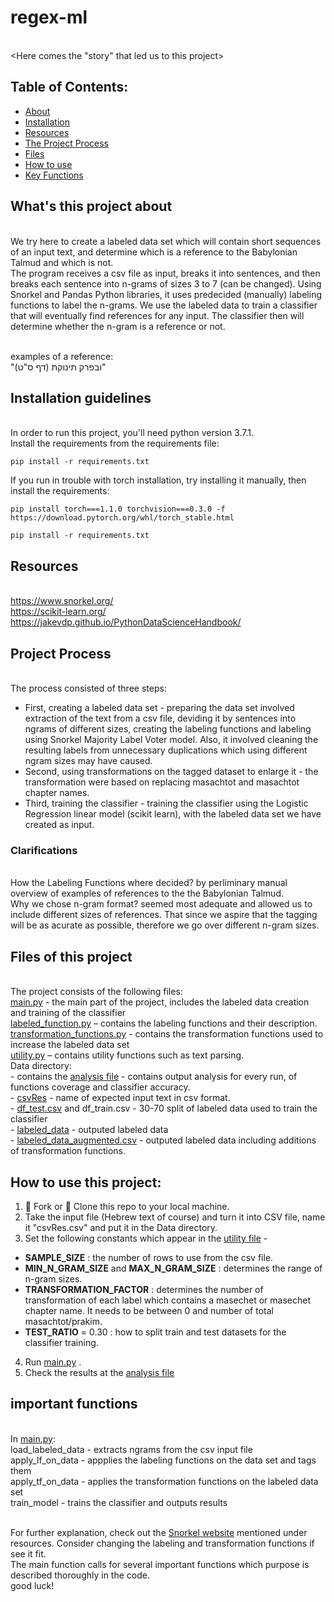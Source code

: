 # regex-ml
<br><Here comes the "story" that led us to this project>
<br>
## Table of Contents:
- [About](#about)
- [Installation](#installation)
- [Resources](#resources)
- [The Project Process](#process)
- [Files](#files)
- [How to use](#howto)
- [Key Functions](#functions)

<a name="about"/>

## What's this project about

<br>We try here to create a labeled data set which will contain short sequences of an input text, and determine which is a reference to the Babylonian Talmud and which is not.
<br>The program receives a csv file as input, breaks it into sentences, and then breaks each sentence into n-grams of sizes 3 to 7 (can be changed). Using Snorkel and Pandas Python libraries, it uses predecided (manually) labeling functions to label the n-grams. 
We use the labeled data to train a classifier that will eventually find references for any input. The classifier then will determine whether the n-gram is a reference or not.

<br>examples of a reference: 
<br>"ובפרק תינוקת (דף ס"ט)"

<a name="installation"/>

## Installation guidelines

<br>In order to run this project, you'll need python version 3.7.1.
<br>Install the requirements from the requirements file:
```
pip install -r requirements.txt
```
If you run in trouble with torch installation, try installing it manually, then install the requirements:
```
pip install torch===1.1.0 torchvision===0.3.0 -f https://download.pytorch.org/whl/torch_stable.html

pip install -r requirements.txt
```

<a name="resources"/>

## Resources
<br> https://www.snorkel.org/
<br> https://scikit-learn.org/
<br> https://jakevdp.github.io/PythonDataScienceHandbook/

<a name="process"/>

## Project Process
<br>The process consisted of three steps:
- First, creating a labeled data set - preparing the data set involved extraction of the text from a csv file, deviding it by sentences into ngrams of different sizes, creating the labeling functions and labeling using Snorkel Majority Label Voter model. Also, it involved cleaning the resulting labels from unnecessary duplications which using different ngram sizes may have caused. 
- Second, using transformations on the tagged dataset to enlarge it - the transformation were based on replacing masachtot and masachtot chapter names.
- Third, training the classifier - training the classifier using the Logistic Regression linear model (scikit learn), with
the labeled data set we have created as input.

 ### Clarifications

<br>How the Labeling Functions where decided? by perliminary manual overview of examples of references to the the Babylonian Talmud.
<br>Why we chose n-gram format? seemed most adequate and allowed us to include different sizes of references. That since we aspire that the tagging will be as acurate as possible, therefore we go over different n-gram sizes.

<a name="files"/>

## Files of this project

<br>The project consists of the following files:
<br>[main.py](main.py) - the main part of the project, includes the labeled data creation and training of the classifier
<br>[labeled_function.py](labeled_function.py) – contains the labeling functions and their description.
<br>[transformation_functions.py](transformation_function.py) - contains the transformation functions used to increase the labeled data set
<br>[utility.py](utility.py) – contains utility functions such as text parsing.
<br>Data directory:
<br> - contains the [analysis file](data/analysis.txt) - contains output analysis for every run, of functions coverage and classifier accuracy.
<br> - [csvRes](data/csvRes.csv) - name of expected input text in csv format. 
<br> - [df_test.csv](data/df_test.csv) and df_train.csv - 30-70 split of labeled data used to train the classifier
<br> - [labeled_data](data/labeled_data.csv) - outputed labeled data
<br>  - [labeled_data_augmented.csv](data/labeled_data_augmented.csv) - outputed labeled data including additions of transformation functions. 

 <a name="howto"/>
 
 ## How to use this project:
 
1. 🍴 Fork or 👯 Clone this repo to your local machine.
2. Take the input file (Hebrew text of course) and turn it into CSV file,  name it "csvRes.csv" and put it in the Data directory.
3. Set the following constants which appear in the [utility file](utility.py) -
* <b>SAMPLE_SIZE</b> : the number of rows to use from the csv file.
* <b>MIN_N_GRAM_SIZE</b> and <b>MAX_N_GRAM_SIZE</b> : determines the range of n-gram sizes.
* <b>TRANSFORMATION_FACTOR</b> : determines the number of transformation of each label which contains a masechet or masechet chapter  name. It needs to be between 0 and number of total masachtot/prakim.
* <b>TEST_RATIO</b> = 0.30 : how to split train and test datasets for the classifier training.
4. Run [main.py](main.py) .
5. Check the results at the [analysis file](data/analysis.txt) 

 <a name="functions"/>
 
 ## important functions
 
 <br>In [main.py](main.py):
 <br>load_labeled_data - extracts ngrams from the csv input file
 <br>apply_lf_on_data - appplies the labeling functions on the data set and tags them
 <br>apply_tf_on_data - applies the transformation functions on the labeled data set
 <br>train_model - trains the classifier and outputs results
 
 <br> For further explanation, check out the [Snorkel website](https://www.snorkel.org/) mentioned under resources. Consider changing the labeling and transformation functions if see it fit.
 <br>The main function calls for several important functions which purpose is described thoroughly in the code.
 <br> good luck!
 
